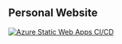 ## Personal Website

[![Azure Static Web Apps CI/CD](https://github.com/ronnielutaro/ronnielutaro.com/actions/workflows/azure-static-web-apps-lively-mud-0d3449200.yml/badge.svg)](https://github.com/ronnielutaro/ronnielutaro.com/actions/workflows/azure-static-web-apps-lively-mud-0d3449200.yml)
